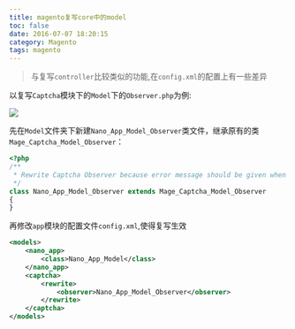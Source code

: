 ```yaml
---
title: magento复写core中的model
toc: false
date: 2016-07-07 18:20:15
category: Magento
tags: magento
---
```


>与复写`controller`比较类似的功能,在`config.xml`的配置上有一些差异

以复写`Captcha`模块下的`Model`下的`Observer.php`为例:

![](http://o9xbyqajf.bkt.clouddn.com/images/1468163564079.png)



<!--more-->

先在`Model`文件夹下新建`Nano_App_Model_Observer`类文件，继承原有的类`Mage_Captcha_Model_Observer`：

``` php app/code/local/Nano/App/Model/Observer.php
<?php
/**
 * Rewrite Captcha Observer because error message should be given when captcha is not correct
 */
class Nano_App_Model_Observer extends Mage_Captcha_Model_Observer
{
}
```

再修改`app`模块的配置文件`config.xml`,使得复写生效
``` xml app/code/local/Nano/App/etc/config.xml
<models>
    <nano_app>
        <class>Nano_App_Model</class>
    </nano_app>
    <captcha>
        <rewrite>
            <observer>Nano_App_Model_Observer</observer>
        </rewrite>
    </captcha>
</models>
```